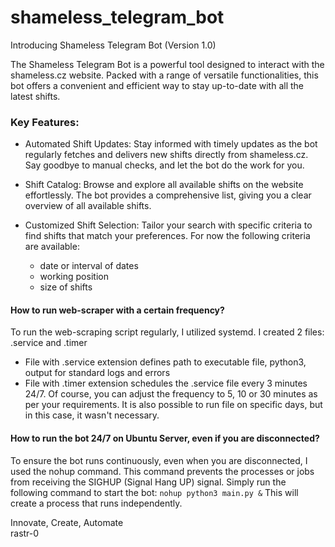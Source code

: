 # shameless_telegram_bot
Introducing Shameless Telegram Bot (Version 1.0)

The Shameless Telegram Bot is a powerful tool designed to interact with the shameless.cz website. 
Packed with a range of versatile functionalities, this bot offers a convenient and efficient way to stay up-to-date with all the latest shifts.

### Key Features:
* Automated Shift Updates:
  Stay informed with timely updates as the bot regularly fetches and delivers new shifts directly from shameless.cz.
  Say goodbye to manual checks, and let the bot do the work for you.

* Shift Catalog: 
  Browse and explore all available shifts on the website effortlessly.
  The bot provides a comprehensive list, giving you a clear overview of all available shifts.
* Customized Shift Selection:
  Tailor your search with specific criteria to find shifts that match your preferences.
  For now the following criteria are available:
  * date or interval of dates
  * working position
  * size of shifts



#### How to run web-scraper with a certain frequency?
To run the web-scraping script regularly, I utilized systemd. I created 2 files: .service and .timer
* File with .service extension defines path to executable file, python3, output for standard logs and errors
* File with .timer extension schedules the .service file every 3 minutes 24/7. Of course, you can adjust the frequency to 5, 10 or 30 minutes as per your requirements.
It is also possible to run file on specific days, but in this case, it wasn't necessary.

#### How to run the bot 24/7 on Ubuntu Server, even if you are disconnected?
To ensure the bot runs continuously, even when you are disconnected, I used the nohup command. This command prevents the processes or jobs from receiving the SIGHUP (Signal Hang UP) signal.
Simply run the following command to start the bot:
`nohup python3 main.py &`
This will create a process that runs independently.

                
Innovate, Create, Automate  
rastr-0  
